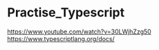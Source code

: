 # Practise_Typescript

https://www.youtube.com/watch?v=30LWjhZzg50
https://www.typescriptlang.org/docs/